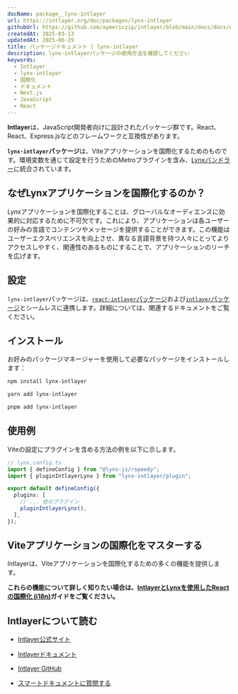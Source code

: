 ```yaml
---
docName: package__lynx-intlayer
url: https://intlayer.org/doc/packages/lynx-intlayer
githubUrl: https://github.com/aymericzip/intlayer/blob/main/docs/docs/en/packages/lynx-intlayer/index.md
createdAt: 2025-03-13
updatedAt: 2025-06-29
title: パッケージドキュメント | lynx-intlayer
description: lynx-intlayerパッケージの使用方法を確認してください
keywords:
  - Intlayer
  - lynx-intlayer
  - 国際化
  - ドキュメント
  - Next.js
  - JavaScript
  - React
---
```


**Intlayer**は、JavaScript開発者向けに設計されたパッケージ群です。React、React、Express.jsなどのフレームワークと互換性があります。

**`lynx-intlayer`パッケージ**は、Viteアプリケーションを国際化するためのものです。環境変数を通じて設定を行うためのMetroプラグインを含み、[Lynxバンドラー](https://lynxjs.org/index.html)に統合されています。

## なぜLynxアプリケーションを国際化するのか？

Lynxアプリケーションを国際化することは、グローバルなオーディエンスに効果的に対応するために不可欠です。これにより、アプリケーションは各ユーザーの好みの言語でコンテンツやメッセージを提供することができます。この機能はユーザーエクスペリエンスを向上させ、異なる言語背景を持つ人々にとってよりアクセスしやすく、関連性のあるものにすることで、アプリケーションのリーチを広げます。

## 設定

`lynx-intlayer`パッケージは、[`react-intlayer`パッケージ](https://github.com/aymericzip/intlayer/blob/main/docs/docs/ja/packages/react-intlayer/index.md)および[`intlayer`パッケージ](https://github.com/aymericzip/intlayer/blob/main/docs/docs/ja/packages/intlayer/index.md)とシームレスに連携します。詳細については、関連するドキュメントをご覧ください。

## インストール

お好みのパッケージマネージャーを使用して必要なパッケージをインストールします：

```bash packageManager="npm"
npm install lynx-intlayer
```

```bash packageManager="yarn"
yarn add lynx-intlayer
```

```bash packageManager="pnpm"
pnpm add lynx-intlayer
```

## 使用例

Viteの設定にプラグインを含める方法の例を以下に示します。

```ts
// lynx.config.ts
import { defineConfig } from "@lynx-js/rspeedy";
import { pluginIntlayerLynx } from "lynx-intlayer/plugin";

export default defineConfig({
  plugins: [
    // ... 他のプラグイン
    pluginIntlayerLynx(),
  ],
});
```

## Viteアプリケーションの国際化をマスターする

Intlayerは、Viteアプリケーションを国際化するための多くの機能を提供します。

**これらの機能について詳しく知りたい場合は、[IntlayerとLynxを使用したReactの国際化 (i18n)](https://github.com/aymericzip/intlayer/blob/main/docs/docs/ja/intlayer_with_lynx+react.md)ガイドをご覧ください。**

## Intlayerについて読む

- [Intlayer公式サイト](https://intlayer.org)
- [Intlayerドキュメント](https://intlayer.org/doc)
- [Intlayer GitHub](https://github.com/aymericzip/intlayer)

- [スマートドキュメントに質問する](https://intlayer.org/docchat)
